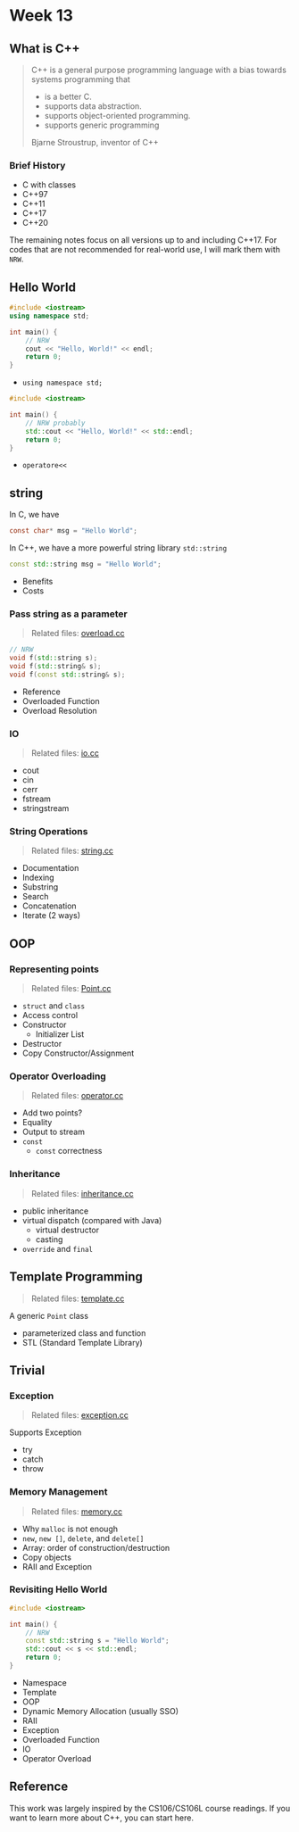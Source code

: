 # Week 13

## What is C++

> C++ is a general purpose programming language with a bias towards systems programming that
> - is a better C.
> - supports data abstraction.
> - supports object-oriented programming.
> - supports generic programming
>
> Bjarne Stroustrup, inventor of C++

### Brief History

- C with classes
- C++97
- C++11
- C++17
- C++20

The remaining notes focus on all versions up to and including C++17. For codes that are not recommended for real-world use, I will mark them with `NRW`.


## Hello World

```c++
#include <iostream>
using namespace std;

int main() {
    // NRW
    cout << "Hello, World!" << endl;
    return 0;
}
```

- `using namespace std;`

```c++
#include <iostream>

int main() {
    // NRW probably
    std::cout << "Hello, World!" << std::endl;
    return 0;
}
```

- `operatore<<`


## string

In C, we have

```c
const char* msg = "Hello World";
```

In C++, we have a more powerful string library `std::string`

```c++
const std::string msg = "Hello World";
```

- Benefits
- Costs

### Pass string as a parameter

> Related files: [overload.cc](./attachments/code/overload.cc)

```c++
// NRW
void f(std::string s);
void f(std::string& s);
void f(const std::string& s);
```

- Reference
- Overloaded Function
- Overload Resolution

### IO

> Related files: [io.cc](./attachments/code/io.cc)

- cout
- cin
- cerr
- fstream
- stringstream

### String Operations

> Related files: [string.cc](./attachments/code/string.cc)

- Documentation
- Indexing
- Substring
- Search
- Concatenation
- Iterate (2 ways)

## OOP

### Representing points

> Related files: [Point.cc](./attachments/code/Point.cc)

- `struct` and `class`
- Access control
- Constructor
    - Initializer List
- Destructor
- Copy Constructor/Assignment

### Operator Overloading

> Related files: [operator.cc](./attachments/code/operator.cc)

- Add two points?
- Equality
- Output to stream
- `const`
    - `const` correctness

### Inheritance

> Related files: [inheritance.cc](./attachments/code/inheritance.cc)

- public inheritance
- virtual dispatch (compared with Java)
    - virtual destructor
    - casting
- `override` and `final`

## Template Programming

> Related files: [template.cc](./attachments/code/template.cc)

A generic `Point` class

- parameterized class and function
- STL (Standard Template Library)

## Trivial

### Exception

> Related files: [exception.cc](./attachments/code/exception.cc)

Supports Exception
- try
- catch
- throw

### Memory Management

> Related files: [memory.cc](./attachments/code/memory.cc)

- Why `malloc` is not enough
- `new`, `new []`, `delete`, and `delete[]`
- Array: order of construction/destruction
- Copy objects
- RAII and Exception

### Revisiting Hello World

```c++
#include <iostream>

int main() {
    // NRW
    const std::string s = "Hello World";
    std::cout << s << std::endl;
    return 0;
}
```

- Namespace
- Template
- OOP
- Dynamic Memory Allocation (usually SSO)
- RAII
- Exception
- Overloaded Function
- IO
- Operator Overload

## Reference

This work was largely inspired by the CS106/CS106L course readings. If you want to learn more about C++, you can start here.
